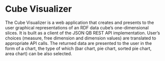 # Cube Visualizer

The Cube Visualizer is a web application that creates and presents to the user graphical representations of an RDF data cube’s one-dimensional slices. It is built as a client of the JSON QB REST API implementation. User’s choices (measure, free dimension and dimension values) are translated to appropriate API calls. The returned data are presented to the user in the form of a chart, the type of which (bar chart, pie chart, sorted pie chart, area chart) can be also selected.